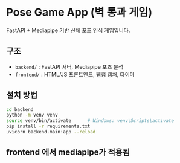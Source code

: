 # Pose Game App (벽 통과 게임)

FastAPI + Mediapipe 기반 신체 포즈 인식 게임입니다.

## 구조
- `backend/` : FastAPI 서버, Mediapipe 포즈 분석
- `frontend/` : HTML/JS 프론트엔드, 웹캠 캡처, 타이머

## 설치 방법

```bash
cd backend
python -m venv venv
source venv/bin/activate      # Windows: venv\Scripts\activate
pip install -r requirements.txt
uvicorn backend.main:app --reload
```

## frontend 에서 mediapipe가 적용됨
